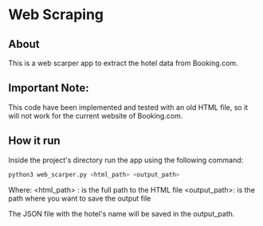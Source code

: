 # Web Scraping

## About
This is a web scarper app to extract the hotel data from Booking.com.

## Important Note:
This code have been implemented and tested with an old HTML file, so it will not work for the current website of Booking.com.

## How it run
Inside the project's directory run the app using the following command:
```bash
python3 web_scarper.py <html_path> <output_path>
```
	
Where:
    <html_path> : is the full path to the HTML file
    <output_path>: is the path where you want to save the output file
	
The JSON file with the hotel's name will be saved in the output_path.